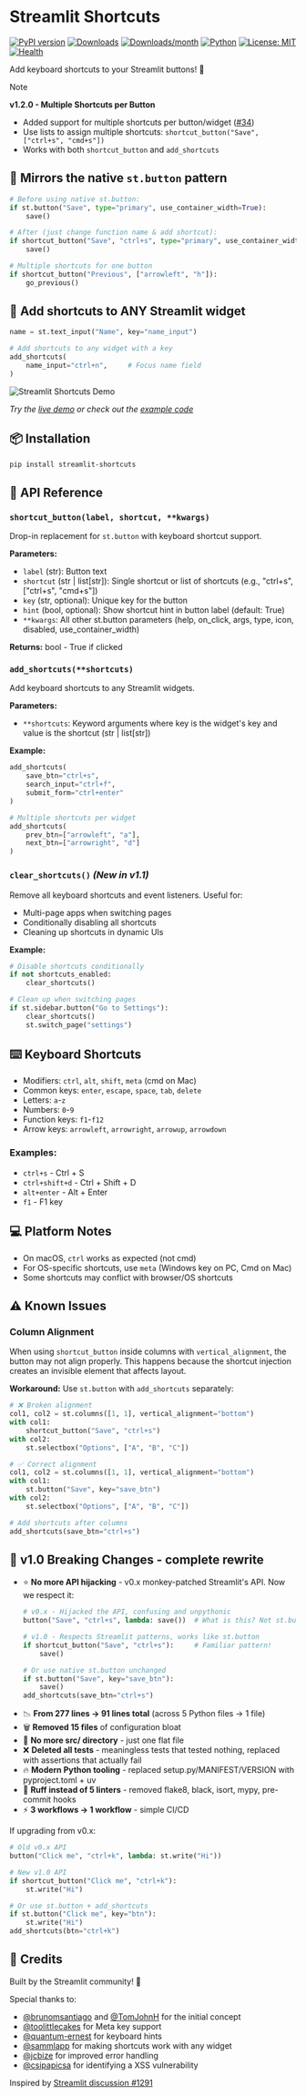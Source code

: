 # Streamlit Shortcuts

[![PyPI version](https://badge.fury.io/py/streamlit-shortcuts.svg)](https://pypi.org/project/streamlit-shortcuts/)
[![Downloads](https://pepy.tech/badge/streamlit-shortcuts)](https://pepy.tech/project/streamlit-shortcuts)
[![Downloads/month](https://pepy.tech/badge/streamlit-shortcuts/month)](https://pepy.tech/project/streamlit-shortcuts)
[![Python](https://img.shields.io/pypi/pyversions/streamlit-shortcuts)](https://pypi.org/project/streamlit-shortcuts/)
[![License: MIT](https://img.shields.io/badge/License-MIT-yellow.svg)](https://opensource.org/licenses/MIT)
[![Health](https://img.shields.io/badge/health-100%25-brightgreen)](https://github.com/adriangalilea/streamlit-shortcuts/pulse)

Add keyboard shortcuts to your Streamlit buttons! 🚀

> [!NOTE]
> **v1.2.0 - Multiple Shortcuts per Button** 
> - Added support for multiple shortcuts per button/widget ([#34](https://github.com/adriangalilea/streamlit-shortcuts/issues/34))
> - Use lists to assign multiple shortcuts: `shortcut_button("Save", ["ctrl+s", "cmd+s"])`
> - Works with both `shortcut_button` and `add_shortcuts`

## 🎯 Mirrors the native `st.button` pattern

```python
# Before using native st.button:
if st.button("Save", type="primary", use_container_width=True):
    save()

# After (just change function name & add shortcut):
if shortcut_button("Save", "ctrl+s", type="primary", use_container_width=True):
    save()

# Multiple shortcuts for one button
if shortcut_button("Previous", ["arrowleft", "h"]):
    go_previous()
```

## 🎨 Add shortcuts to ANY Streamlit widget

```python
name = st.text_input("Name", key="name_input")

# Add shortcuts to any widget with a key
add_shortcuts(
    name_input="ctrl+n",     # Focus name field
)
```

![Streamlit Shortcuts Demo](.github/screenshot.png)

*Try the [live demo](https://shortcuts.streamlit.app/) or check out the [example code](example/example.py)*


## 📦 Installation

```bash
pip install streamlit-shortcuts
```

## 📖 API Reference

### `shortcut_button(label, shortcut, **kwargs)`

Drop-in replacement for `st.button` with keyboard shortcut support.

**Parameters:**
- `label` (str): Button text
- `shortcut` (str | list[str]): Single shortcut or list of shortcuts (e.g., "ctrl+s", ["ctrl+s", "cmd+s"])
- `key` (str, optional): Unique key for the button
- `hint` (bool, optional): Show shortcut hint in button label (default: True)
- `**kwargs`: All other st.button parameters (help, on_click, args, type, icon, disabled, use_container_width)

**Returns:** bool - True if clicked

### `add_shortcuts(**shortcuts)`

Add keyboard shortcuts to any Streamlit widgets.

**Parameters:**
- `**shortcuts`: Keyword arguments where key is the widget's key and value is the shortcut (str | list[str])

**Example:**
```python
add_shortcuts(
    save_btn="ctrl+s",
    search_input="ctrl+f",
    submit_form="ctrl+enter"
)

# Multiple shortcuts per widget
add_shortcuts(
    prev_btn=["arrowleft", "a"],
    next_btn=["arrowright", "d"]
)
```

### `clear_shortcuts()` *(New in v1.1)*

Remove all keyboard shortcuts and event listeners. Useful for:
- Multi-page apps when switching pages
- Conditionally disabling all shortcuts
- Cleaning up shortcuts in dynamic UIs

**Example:**
```python
# Disable shortcuts conditionally
if not shortcuts_enabled:
    clear_shortcuts()

# Clean up when switching pages
if st.sidebar.button("Go to Settings"):
    clear_shortcuts()
    st.switch_page("settings")
```

## ⌨️ Keyboard Shortcuts

- Modifiers: `ctrl`, `alt`, `shift`, `meta` (cmd on Mac)
- Common keys: `enter`, `escape`, `space`, `tab`, `delete`
- Letters: `a`-`z`
- Numbers: `0`-`9`  
- Function keys: `f1`-`f12`
- Arrow keys: `arrowleft`, `arrowright`, `arrowup`, `arrowdown`

### Examples:
- `ctrl+s` - Ctrl + S
- `ctrl+shift+d` - Ctrl + Shift + D
- `alt+enter` - Alt + Enter
- `f1` - F1 key

## 💻 Platform Notes

- On macOS, `ctrl` works as expected (not cmd)
- For OS-specific shortcuts, use `meta` (Windows key on PC, Cmd on Mac)
- Some shortcuts may conflict with browser/OS shortcuts

## ⚠️ Known Issues

### Column Alignment
When using `shortcut_button` inside columns with `vertical_alignment`, the button may not align properly. This happens because the shortcut injection creates an invisible element that affects layout.

**Workaround:** Use `st.button` with `add_shortcuts` separately:

```python
# ❌ Broken alignment
col1, col2 = st.columns([1, 1], vertical_alignment="bottom")
with col1:
    shortcut_button("Save", "ctrl+s")
with col2:
    st.selectbox("Options", ["A", "B", "C"])

# ✅ Correct alignment
col1, col2 = st.columns([1, 1], vertical_alignment="bottom")
with col1:
    st.button("Save", key="save_btn")
with col2:
    st.selectbox("Options", ["A", "B", "C"])

# Add shortcuts after columns
add_shortcuts(save_btn="ctrl+s")
```

## 🚨 v1.0 Breaking Changes - complete rewrite

- ⭐ **No more API hijacking** - v0.x monkey-patched Streamlit's API. Now we respect it:
  ```python
  # v0.x - Hijacked the API, confusing and unpythonic
  button("Save", "ctrl+s", lambda: save())  # What is this? Not st.button!
  
  # v1.0 - Respects Streamlit patterns, works like st.button
  if shortcut_button("Save", "ctrl+s"):     # Familiar pattern!
      save()
  
  # Or use native st.button unchanged
  if st.button("Save", key="save_btn"):
      save()
  add_shortcuts(save_btn="ctrl+s")
  ```
- 📉 **From 277 lines → 91 lines total** (across 5 Python files → 1 file)
- 🗑️ **Removed 15 files** of configuration bloat
- 📁 **No more src/ directory** - just one flat file
- ❌ **Deleted all tests** - meaningless tests that tested nothing, replaced with assertions that actually fail
- 🔥 **Modern Python tooling** - replaced setup.py/MANIFEST/VERSION with pyproject.toml + uv
- 🧹 **Ruff instead of 5 linters** - removed flake8, black, isort, mypy, pre-commit hooks
- ⚡ **3 workflows → 1 workflow** - simple CI/CD

If upgrading from v0.x:

```python
# Old v0.x API
button("Click me", "ctrl+k", lambda: st.write("Hi"))

# New v1.0 API  
if shortcut_button("Click me", "ctrl+k"):
    st.write("Hi")

# Or use st.button + add_shortcuts
if st.button("Click me", key="btn"):
    st.write("Hi")
add_shortcuts(btn="ctrl+k")
```

## 🙏 Credits

Built by the Streamlit community! 🎈

Special thanks to:
- [@brunomsantiago](https://github.com/brunomsantiago) and [@TomJohnH](https://github.com/TomJohnH) for the initial concept
- [@toolittlecakes](https://github.com/toolittlecakes) for Meta key support  
- [@quantum-ernest](https://github.com/quantum-ernest) for keyboard hints
- [@sammlapp](https://github.com/sammlapp) for making shortcuts work with any widget
- [@jcbize](https://github.com/jcbize) for improved error handling
- [@csipapicsa](https://github.com/csipapicsa) for identifying a XSS vulnerability

Inspired by [Streamlit discussion #1291](https://github.com/streamlit/streamlit/issues/1291)
